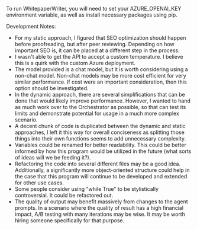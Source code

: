 To run WhitepaperWriter, you will need to set your AZURE_OPENAI_KEY environment variable, as well as install necessary packages using pip.

Development Notes:

- For my static approach, I figured that SEO optimization should happen before proofreading, but after peer reviewing. Depending on how important SEO is, it can be placed at a different step in the process.
- I wasn't able to get the API to accept a custom temperature. I believe this is a quirk with the custom Azure deployment.
- The model provided is a chat model, but it is worth considering using a non-chat model. Non-chat models may be more cost efficient for very similar performance. If cost were an important consideration, then this option should be investigated.
- In the dynamic approach, there are several simplifications that can be done that would likely improve performance. However, I wanted to hand as much work over to the Orchestrator as possible, so that can test its limits and demonstrate potential for usage in a much more complex scenario.
- A decent chunk of code is duplicated between the dynamic and static approaches, I left it this way for overall conciseness as splitting those things into their own functions seems to add unnecessary complexity.
- Variables could be renamed for better readability. This could be better informed by how this program would be utilized in the future (what sorts of ideas will we be feeding it?).
- Refactoring the code into several different files may be a good idea. Additionally, a significantly more object-oriented structure could help in the case that this program will continue to be developed and extended for other use cases.
- Some people consider using "while True" to be stylistically controversial. It could be refactored out.
- The quality of output may benefit massively from changes to the agent prompts. In a scenario where the quality of result has a high financial impact, A/B testing with many iterations may be wise. It may be worth hiring someone specifically for that purpose.